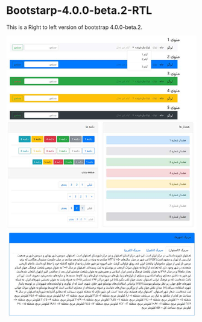 # Bootstarp-4.0.0-beta.2-RTL
This is a Right to left version of bootstrap 4.0.0-beta.2.

![Alt text](/pics/bootstrap-rtl-pic1.jpg?raw=true "Bootstarp-4.0.0-Beta.2-RTL")
![Alt text](/pics/bootstrap-rtl-pic2.jpg?raw=true "Bootstarp-4.0.0-Beta.2-RTL")
![Alt text](/pics/bootstrap-rtl-pic3.jpg?raw=true "Bootstarp-4.0.0-Beta.2-RTL")

